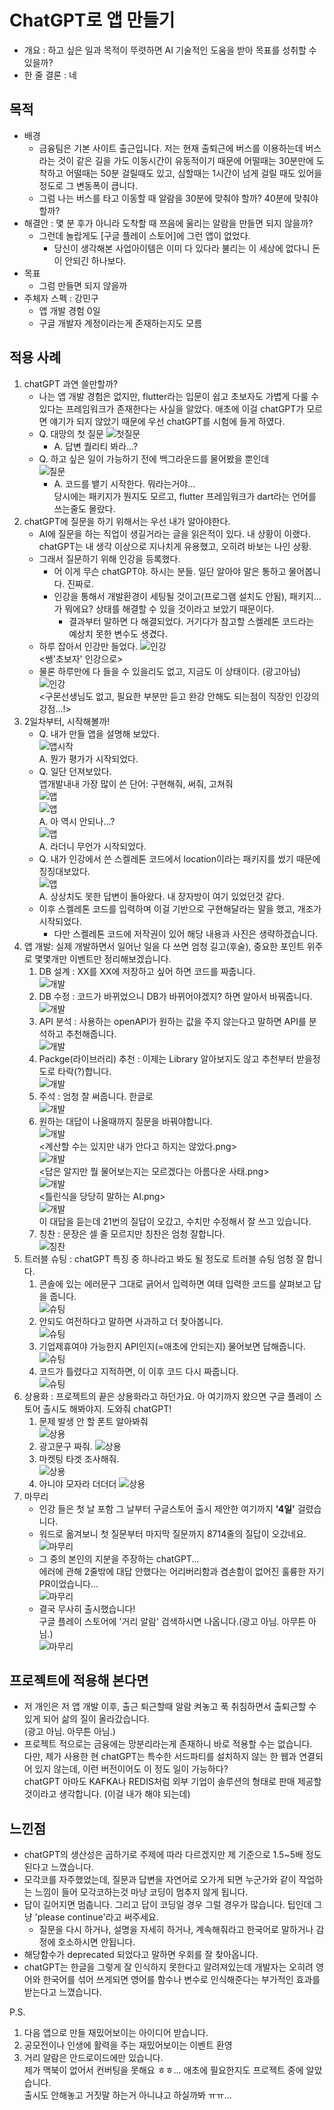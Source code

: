 # ChatGPT로 앱 만들기

- 개요 : 하고 싶은 일과 목적이 뚜렷하면 AI 기술적인 도움을 받아 목표를 성취할 수 있을까?
- 한 줄 결론 : 네

## 목적

- 배경
  - 금융팀은 기본 사이트 출근입니다. 저는 현재 출퇴근에 버스를 이용하는데 버스라는 것이 같은 길을 가도 이동시간이 유동적이기 때문에 어떨때는 30분만에 도착하고 어떨때는 50분 걸릴때도 있고, 심할때는 1시간이 넘게 걸릴 때도 있어을 정도로 그 변동폭이 큽니다.
  - 그럼 나는 버스를 타고 이동할 때 알람을 30분에 맞춰야 할까? 40분에 맞춰야할까?
- 해결안 : 몇 분 후가 아니라 도착할 때 쯔음에 울리는 알람을 만들면 되지 않을까?
  - 그런데 놀랍게도 [구글 플레이 스토어]에 그런 앱이 없었다.
    - 당신이 생각해본 사업아이템은 이미 다 있다라 불리는 이 세상에 없다니 돈이 안되긴 하나보다.
- 목표
  - 그럼 만들면 되지 않을까
- 주체자 스펙 : 강민구
  - 앱 개발 경험 0일
  - 구글 개발자 계정이라는게 존재하는지도 모름

## 적용 사례

1. chatGPT 과연 쓸만할까?
     - 나는 앱 개발 경험은 없지만, flutter라는 입문이 쉽고 초보자도 가볍게 다룰 수 있다는 프레임워크가 존재한다는 사실을 알았다. 애초에 이걸 chatGPT가 모르면 얘기가 되지 않았기 때문에 우선 chatGPT를 시험에 들게 하였다.
     - Q. 대망의 첫 질문
     ![첫질문](/Image/01.jpg)
       - A. 답변 퀄리티 봐라...?
     - Q. 하고 싶은 일이 가능하기 전에 백그라운드를 물어봤을 뿐인데  
     ![질문](/Image/01-1.png)
       - A. 코드를 뱉기 시작한다. 뭐라는거야...  
       당시에는 패키지가 뭔지도 모르고, flutter 프레임워크가 dart라는 언어를 쓰는줄도 몰랐다.
2. chatGPT에 질문을 하기 위해서는 우선 내가 알아야한다.
   - AI에 질문을 하는 직업이 생길거라는 글을 읽은적이 있다. 내 상황이 이랬다.  
   chatGPT는 내 생각 이상으로 지나치게 유용했고, 오히려 바보는 나인 상황.
   - 그래서 질문하기 위해 인강을 등록했다.
     - 어 이게 무슨 chatGPT야. 하시는 분들. 일단 알아야 말은 통하고 물어봅니다. 진짜로.
     - 인강을 통해서 개발환경이 세팅될 것이고(프로그램 설치도 안됨), 패키지... 가 뭐에요? 상태를 해결할 수 있을 것이라고 보았기 때문이다.
       - 결과부터 말하면 다 해결되었다. 거기다가 참고할 스켈레톤 코드라는 예상치 못한 변수도 생겼다.
   - 하루 잡아서 인강만 들었다.
   ![인강](/Image/02-2.jpg)  
    <쌩'초보자' 인강으로>  
   - 물론 하루만에 다 들을 수 있을리도 없고, 지금도 이 상태이다. (광고아님)  
   ![인강](/Image/02-1.jpg)  
   <구몬선생님도 없고, 필요한 부분만 듣고 완강 안해도 되는점이 직장인 인강의 강점...!>
3. 2일차부터, 시작해볼까!
   - Q. 내가 만들 앱을 설명해 보았다.  
   ![앱시작](/Image/03.png)  
   A. 뭔가 평가가 시작되었다.
   - Q. 일단 던져보았다.  
   앱개발내내 가장 많이 쓴 단어: 구현해줘, 써줘, 고쳐줘  
   ![앱](/Image/04-1.png)  
   ![앱](/Image/04-2.png)  
   A. 아 역시 안되나...?  
   ![앱](/Image/04-3.png)  
   A. 라더니 무언가 시작되었다.  
   - Q. 내가 인강에서 쓴 스켈레톤 코드에서 location이라는 패키지를 썼기 때문에 징징대보았다.  
   ![앱](/Image/05.png)  
   A. 상상치도 못한 답변이 돌아왔다. 내 장자방이 여기 있었던것 같다.  
   - 이후 스켈레톤 코드를 입력하며 이걸 기반으로 구현해달라는 말을 했고, 개조가 시작되었다.
     - 다만 스켈레톤 코드에 저작권이 있어 해당 내용과 사진은 생략하겠습니다.
4. 앱 개발: 실제 개발하면서 일어난 일을 다 쓰면 엄청 길고(후술), 중요한 포인트 위주로 몇몇개만 이벤트만 정리해보겠습니다.
   1. DB 설계 : XX를 XX에 저장하고 싶어 하면 코드를 짜줍니다.  
   ![개발](/Image/DB잘고침2.png)
   2. DB 수정 : 코드가 바뀌었으니 DB가 바뀌어야겠지? 하면 알아서 바꿔줍니다.  
   ![개발](/Image/DB잘고침.png)
   3. API 분석 : 사용하는 openAPI가 원하는 값을 주지 않는다고 말하면 API를 분석하고 추천해줍니다.  
   ![개발](/Image/API분석.png)
   4. Packge(라이브러리) 추천 : 이제는 Library 알아보지도 않고 추천부터 받을정도로 타락(?)합니다.  
   ![개발](/Image/라이브러리추천.png)
   5. 주석 : 엄청 잘 써줍니다. 한글로  
   ![개발](/Image/주석잘써줌.png)
   6. 원하는 대답이 나올때까지 질문을 바꿔야합니다.  
   ![개발](/Image/질문몇번했게.png)  
   <계산할 수는 있지만 내가 안다고 하지는 않았다.png>  
   ![개발](/Image/질문몇번했게_1.png)  
   <답은 알지만 뭘 물어보는지는 모르겠다는 아름다운 사태.png>  
   ![개발](/Image/질문몇번했게_2.png)  
   <틀린식을 당당히 말하는 AI.png>  
   ![개발](/Image/질문몇번했게_3.png)  
   이 대답을 듣는데 21번의 질답이 오갔고, 수치만 수정해서 잘 쓰고 있습니다.  
   7. 칭찬 : 문장은 셀 줄 모르지만 칭찬은 엄청 잘합니다.  
   ![칭찬](/Image/칭찬.png)
5. 트러블 슈팅 : chatGPT 특징 중 하나라고 봐도 될 정도로 트러블 슈팅 엄청 잘 합니다.
   1. 콘솔에 있는 에러문구 그대로 긁어서 입력하면 여태 입력한 코드를 살펴보고 답을 줍니다.  
   ![슈팅](/Image/트러블슈팅_에러문구만입력.png)
   2. 안되도 여전하다고 말하면 사과하고 더 찾아봅니다.  
   ![슈팅](/Image/트러블슈팅2_파일간충돌.png)
   3. 기업제휴여야 가능한지 API인지(=애초에 안되는지) 물어보면 답해줍니다.  
   ![슈팅](/Image/트러블슈팅4_기업제휴.png)
   4. 코드가 틀렸다고 지적하면, 이 이후 코드 다시 짜줍니다.  
   ![슈팅](/Image/트러블슈팅1.png)
6. 상용화 : 프로젝트의 끝은 상용화라고 하던가요. 아 여기까지 왔으면 구글 플레이 스토어 출시도 해봐야지. 도와줘 chatGPT!
   1. 문제 발생 안 할 폰트 알아봐줘  
   ![상용](Image/상업화_1.png)
   2. 광고문구 짜줘.
   ![상용](Image/상업화_2.png)
   3. 마켓팅 타겟 조사해줘.  
   ![상용](Image/상업화_3.png)
   4. 아니야 모자라 더더더
   ![상용](Image/상업화_4.png)
7. 마무리
   - 인강 들은 첫 날 포함 그 날부터 구글스토어 출시 제안한 여기까지 **'4일'** 걸렸습니다.
   - 워드로 옮겨보니 첫 질문부터 마지막 질문까지 8714줄의 질답이 오갔네요.  
   ![마무리](Image/마무리_1.png)
   - 그 중의 본인의 지분을 주장하는 chatGPT...  
   에러에 관해 2줄밖에 대답 안했다는 어리버리함과 겸손함이 없어진 훌륭한 자기 PR이었습니다...  
   ![마무리](Image/마무리_2.png)  
   - 결국 무사히 출시했습니다!  
   구글 플레이 스토어에 '거리 알람' 검색하시면 나옵니다.(광고 아님. 아무튼 아님.)  
   ![마무리](Image/마무리_3.png)

## 프로젝트에 적용해 본다면

- 저 개인은 저 앱 개발 이후, 출근 퇴근할때 알람 켜놓고 푹 취침하면서 출퇴근할 수 있게 되어 삶의 질이 올라갔습니다.  
(광고 아님. 아무튼 아님.)  
- 프로젝트 적으로는 금융에는 망분리라는게 존재하니 바로 적용할 수는 없습니다.  
다만, 제가 사용한 현 chatGPT는 특수한 서드파티를 설치하지 않는 한 웹과 연결되어 있지 않는데, 이런 버전이어도 이 정도 일이 가능하다?  
chatGPT 아마도 KAFKA나 REDIS처럼 외부 기업이 솔루션의 형태로 판매 제공할 것이라고 생각합니다. (이걸 내가 해야 되는데)

## 느낀점

- chatGPT의 생산성은 곱하기로 주제에 따라 다르겠지만 제 기준으로 1.5~5배 정도 된다고 느꼈습니다.
- 모각코를 자주했었는데, 질문과 답변을 자연어로 오가게 되면 누군가와 같이 작업하는 느낌이 들어 모각코하는것 마냥 코딩이 멈추지 않게 됩니다.
- 답이 길어지면 멈춥니다. 그리고 답이 코딩일 경우 그럴 경우가 많습니다. 팁인데 그냥 'please continue'라고 써주세요.
  - 질문을 다시 하거나, 설명을 자세히 하거나, 계속해줘라고 한국어로 말하거나 감정에 호소하시면 안됩니다.
- 해당함수가 deprecated 되었다고 말하면 우회를 잘 찾아옵니다.
- chatGPT는 한글을 그렇게 잘 인식하지 못한다고 알려져있는데 개발자는 오히려 영어와 한국어를 섞어 쓰게되면 영어를 함수나 변수로 인식해준다는 부가적인 효과를 받는다고 느꼈습니다.

P.S.

1. 다음 앱으로 만들 재밌어보이는 아이디어 받습니다.
2. 공모전이나 인생에 활력을 주는 재밌어보이는 이벤트 환영  
3. 거리 알람은 안드로이드에만 있습니다.  
제가 맥북이 없어서 컨버팅을 못해요 ㅎㅎ... 애초에 필요한지도 프로젝트 중에 알았습니다.  
출시도 안해놓고 거짓말 하는거 아니냐고 하실까봐 ㅠㅠ...  
